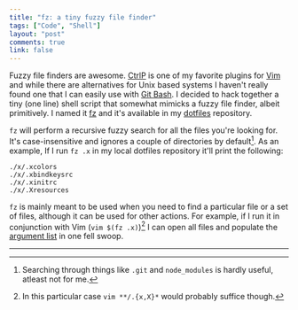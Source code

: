 ```yaml
---
title: "fz: a tiny fuzzy file finder"
tags: ["Code", "Shell"]
layout: "post"
comments: true
link: false
---
```


Fuzzy file finders are awesome. [CtrlP](https://github.com/kien/ctrlp.vim) is one of my favorite plugins for [Vim](http://www.vim.org/) and while there are alternatives for Unix based systems I haven't really found one that I can easily use with [Git Bash](http://msysgit.github.io/#bash). I decided to hack together a tiny (one line) shell script that somewhat mimicks a fuzzy file finder, albeit primitively. I named it [fz](https://github.com/gummesson/dotfiles/blob/master/bin/fz) and it's available in my [dotfiles](https://github.com/gummesson/dotfiles) repository.

`fz` will perform a recursive fuzzy search for all the files you're looking for. It's case-insensitive and ignores a couple of directories by default[^20140524-1]. As an example, If I run `fz .x` in my local dotfiles repository it'll print the following:

~~~ text
./x/.xcolors
./x/.xbindkeysrc
./x/.xinitrc
./x/.Xresources
~~~

`fz` is mainly meant to be used when you need to find a particular file or a set of files, although it can be used for other actions. For example, if I run it in conjunction with Vim (`vim $(fz .x)`)[^20140524-2] I can open all files and populate the [argument list](http://vimdoc.sourceforge.net/htmldoc/editing.html#argument-list) in one fell swoop.

* * *

[^20140524-1]: Searching through things like `.git` and `node_modules` is hardly useful, atleast not for me.
[^20140524-2]: In this particular case `vim **/.{x,X}*` would probably suffice though.
